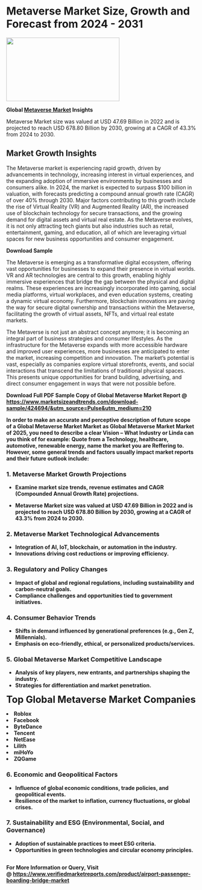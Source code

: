 <H1>Metaverse Market Size, Growth and Forecast from 2024 - 2031</H1><img class="aligncenter size-medium wp-image-584254" src="https://thirdeyenews.in/wp-content/uploads/2024/09/Global-Market-Research-300x168.jpeg" alt="" width="300" height="168" /><p><strong>Global&nbsp;<a href="https://www.marketsizeandtrends.com/download-sample/424694/&amp;utm_source=Pulse&amp;utm_medium=210">Metaverse Market</a> Insights</strong></p><p>Metaverse Market size was valued at USD 47.69 Billion in 2022 and is projected to reach USD 678.80 Billion by 2030, growing at a CAGR of 43.3% from 2024 to 2030.</p><p><h2>Market Growth Insights</h2> <p>The Metaverse market is experiencing rapid growth, driven by advancements in technology, increasing interest in virtual experiences, and the expanding adoption of immersive environments by businesses and consumers alike. In 2024, the market is expected to surpass $100 billion in valuation, with forecasts predicting a compound annual growth rate (CAGR) of over 40% through 2030. Major factors contributing to this growth include the rise of Virtual Reality (VR) and Augmented Reality (AR), the increased use of blockchain technology for secure transactions, and the growing demand for digital assets and virtual real estate. As the Metaverse evolves, it is not only attracting tech giants but also industries such as retail, entertainment, gaming, and education, all of which are leveraging virtual spaces for new business opportunities and consumer engagement.</p> <p><strong>Download Sample</strong></p> <p>The Metaverse is emerging as a transformative digital ecosystem, offering vast opportunities for businesses to expand their presence in virtual worlds. VR and AR technologies are central to this growth, enabling highly immersive experiences that bridge the gap between the physical and digital realms. These experiences are increasingly incorporated into gaming, social media platforms, virtual workplaces, and even education systems, creating a dynamic virtual economy. Furthermore, blockchain innovations are paving the way for secure digital ownership and transactions within the Metaverse, facilitating the growth of virtual assets, NFTs, and virtual real estate markets.</p> <p>The Metaverse is not just an abstract concept anymore; it is becoming an integral part of business strategies and consumer lifestyles. As the infrastructure for the Metaverse expands with more accessible hardware and improved user experiences, more businesses are anticipated to enter the market, increasing competition and innovation. The market’s potential is vast, especially as companies explore virtual storefronts, events, and social interactions that transcend the limitations of traditional physical spaces. This presents unique opportunities for brand building, advertising, and direct consumer engagement in ways that were not possible before.</p> <p><strong></p><p><span class=""><strong>Download Full PDF Sample Copy of Global Metaverse Market Report</strong> @ <a href="https://www.marketsizeandtrends.com/download-sample/424694/&amp;utm_source=Pulse&amp;utm_medium=210" target="_blank">https://www.marketsizeandtrends.com/download-sample/424694/&amp;utm_source=Pulse&amp;utm_medium=210</a></span></p><p>In order to make an accurate and perceptive description of future scope of a Global&nbsp;Metaverse Market Market as Global&nbsp;Metaverse Market Market of 2025, you need to describe a clear Vision &ndash; What Industry or Linda can you think of for example: Quote from a Technology, healthcare, automotive, renewable energy, name the market you are Reffering to. However, some general trends and factors usually impact market reports and their future outlook include:</p><h3>1.&nbsp;<strong>Metaverse Market Growth Projections</strong></h3><ul><li>Examine market size trends, revenue estimates and CAGR (Compounded Annual Growth Rate) projections.</li><li><p>Metaverse Market size was valued at USD 47.69 Billion in 2022 and is projected to reach USD 678.80 Billion by 2030, growing at a CAGR of 43.3% from 2024 to 2030.</p></li></ul><h3>2.&nbsp;<strong>Metaverse Market Technological Advancements</strong></h3><ul><li>Integration of AI, IoT, blockchain, or automation in the industry.</li><li>Innovations driving cost reductions or improving efficiency.</li></ul><h3>3.&nbsp;<strong>Regulatory and Policy Changes</strong></h3><ul><li>Impact of global and regional regulations, including sustainability and carbon-neutral goals.</li><li>Compliance challenges and opportunities tied to government initiatives.</li></ul><h3>4.&nbsp;<strong>Consumer Behavior Trends</strong></h3><ul><li>Shifts in demand influenced by generational preferences (e.g., Gen Z, Millennials).</li><li>Emphasis on eco-friendly, ethical, or personalized products/services.</li></ul><h3>5.&nbsp;<strong>Global Metaverse Market Competitive Landscape</strong></h3><ul><li>Analysis of key players, new entrants, and partnerships shaping the industry.</li><li>Strategies for differentiation and market penetration.</li></ul><p data-pm-slice="1 1 []"><span style="color: inherit; font-family: inherit; font-size: 25px;">Top Global Metaverse Market Companies</span></p><div class="" data-test-id=""><p><li>Roblox</li><li> Facebook</li><li> ByteDance</li><li> Tencent</li><li> NetEase</li><li> Lilith</li><li> miHoYo</li><li> ZQGame</li></p></div><h3>6.&nbsp;<strong>Economic and Geopolitical Factors</strong></h3><ul><li>Influence of global economic conditions, trade policies, and geopolitical events.</li><li>Resilience of the market to inflation, currency fluctuations, or global crises.</li></ul><h3>7.&nbsp;<strong>Sustainability and ESG (Environmental, Social, and Governance)</strong></h3><ul><li>Adoption of sustainable practices to meet ESG criteria.</li><li>Opportunities in green technologies and circular economy principles.</li></ul><h2><strong style="font-size: 14px;">For More Information or Query, Visit @&nbsp;</strong><a style="background-color: #ffffff; font-size: 14px;" href="https://www.marketsizeandtrends.com/report/metaverse-market/" target="_blank">https://www.verifiedmarketreports.com/product/airport-passenger-boarding-bridge-market</a></h2>
